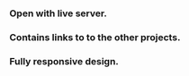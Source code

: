 ### Open with live server.

### Contains links to to the other projects.

### Fully responsive design.
